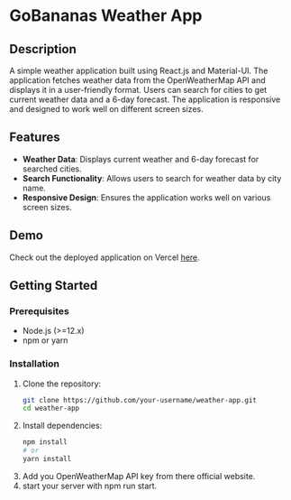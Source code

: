 # GoBananas Weather App

## Description

A simple weather application built using React.js and Material-UI. The application fetches weather data from the OpenWeatherMap API and displays it in a user-friendly format. Users can search for cities to get current weather data and a 6-day forecast. The application is responsive and designed to work well on different screen sizes.

## Features

- **Weather Data**: Displays current weather and 6-day forecast for searched cities.
- **Search Functionality**: Allows users to search for weather data by city name.
- **Responsive Design**: Ensures the application works well on various screen sizes.

## Demo

Check out the deployed application on Vercel [here](https://your-vercel-deployment-link).

## Getting Started

### Prerequisites

- Node.js (>=12.x)
- npm or yarn

### Installation

1. Clone the repository:
   ```sh
   git clone https://github.com/your-username/weather-app.git
   cd weather-app
   ```
2. Install dependencies:
   ```sh
   npm install
   # or
   yarn install
   ```
3. Add you OpenWeatherMap API key from there official website.
4. start your server with npm run start.
